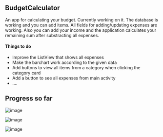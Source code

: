 ## BudgetCalculator
An app for calculating your budget. Currently working on it.
The database is working and you can add items. All fields for adding/updating expenses are working. Also you can add your income and the application calculates your remaining sum after substracting all expenses.

#### Things to do
- Improve the ListView that shows all expenses
- Make the barchart work according to the given data
- Add buttons to view all items from a category when clicking the category card
- Add a button to see all expenses from main activity
- ....

## Progress so far

![image](https://drive.google.com/uc?export=view&id=1V6mrPmMKREXvZN5rEpvYdu5eqm5uzLgB)

![image](https://drive.google.com/uc?export=view&id=1gImWZChuuaPMPEMKjIf2oNrHuaxXNdEg)

![image](https://drive.google.com/uc?export=view&id=1nbaut32b8m8aHnnOTSgdteZ04AZIInk-)

